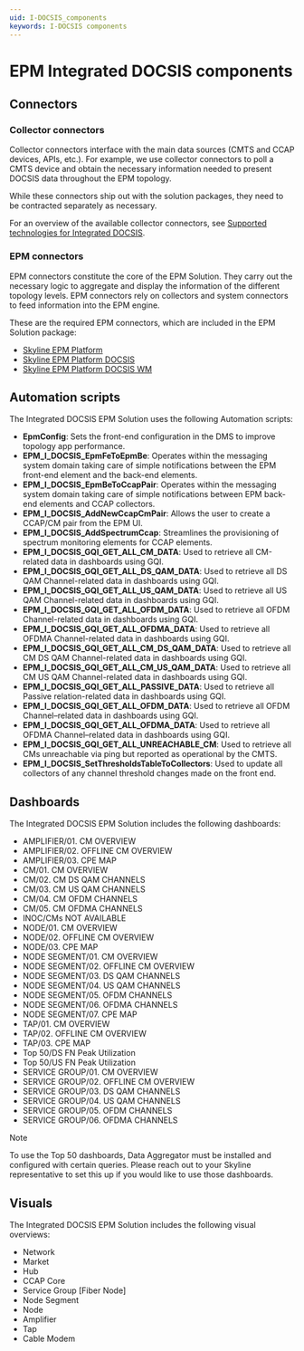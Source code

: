 ```yaml
---
uid: I-DOCSIS_components
keywords: I-DOCSIS components
---
```


# EPM Integrated DOCSIS components

## Connectors

### Collector connectors

Collector connectors interface with the main data sources (CMTS and CCAP devices, APIs, etc.). For example, we use collector connectors to poll a CMTS device and obtain the necessary information needed to present DOCSIS data throughout the EPM topology.

While these connectors ship out with the solution packages, they need to be contracted separately as necessary.

For an overview of the available collector connectors, see [Supported technologies for Integrated DOCSIS](xref:I-DOCSIS_supported_technologies).

### EPM connectors

EPM connectors constitute the core of the EPM Solution. They carry out the necessary logic to aggregate and display the information of the different topology levels. EPM connectors rely on collectors and system connectors to feed information into the EPM engine.

These are the required EPM connectors, which are included in the EPM Solution package:

- [Skyline EPM Platform](https://catalog.dataminer.services/result/driver/7207)
- [Skyline EPM Platform DOCSIS](https://catalog.dataminer.services/result/driver/7209)
- [Skyline EPM Platform DOCSIS WM](https://catalog.dataminer.services/result/driver/7212)

## Automation scripts

The Integrated DOCSIS EPM Solution uses the following Automation scripts:

- **EpmConfig**: Sets the front-end configuration in the DMS to improve topology app performance.
- **EPM_I_DOCSIS_EpmFeToEpmBe**: Operates within the messaging system domain taking care of simple notifications between the EPM front-end element and the back-end elements.
- **EPM_I_DOCSIS_EpmBeToCcapPair**: Operates within the messaging system domain taking care of simple notifications between EPM back-end elements and CCAP collectors.
- **EPM_I_DOCSIS_AddNewCcapCmPair**: Allows the user to create a CCAP/CM pair from the EPM UI.
- **EPM_I_DOCSIS_AddSpectrumCcap**: Streamlines the provisioning of spectrum monitoring elements for CCAP elements.<!-- RN 42366 -->
- **EPM_I_DOCSIS_GQI_GET_ALL_CM_DATA**: Used to retrieve all CM-related data in dashboards using GQI.
- **EPM_I_DOCSIS_GQI_GET_ALL_DS_QAM_DATA**: Used to retrieve all DS QAM Channel-related data in dashboards using GQI.
- **EPM_I_DOCSIS_GQI_GET_ALL_US_QAM_DATA**: Used to retrieve all US QAM Channel-related data in dashboards using GQI.
- **EPM_I_DOCSIS_GQI_GET_ALL_OFDM_DATA**: Used to retrieve all OFDM Channel-related data in dashboards using GQI.
- **EPM_I_DOCSIS_GQI_GET_ALL_OFDMA_DATA**: Used to retrieve all OFDMA Channel-related data in dashboards using GQI.
- **EPM_I_DOCSIS_GQI_GET_ALL_CM_DS_QAM_DATA**: Used to retrieve all CM DS QAM Channel-related data in dashboards using GQI.
- **EPM_I_DOCSIS_GQI_GET_ALL_CM_US_QAM_DATA**: Used to retrieve all CM US QAM Channel-related data in dashboards using GQI.
- **EPM_I_DOCSIS_GQI_GET_ALL_PASSIVE_DATA**: Used to retrieve all Passive relation-related data in dashboards using GQI.
- **EPM_I_DOCSIS_GQI_GET_ALL_OFDM_DATA**: Used to retrieve all OFDM Channel–related data in dashboards using GQI.
- **EPM_I_DOCSIS_GQI_GET_ALL_OFDMA_DATA**: Used to retrieve all OFDMA Channel–related data in dashboards using GQI.
- **EPM_I_DOCSIS_GQI_GET_ALL_UNREACHABLE_CM**: Used to retrieve all CMs unreachable via ping but reported as operational by the CMTS.
- **EPM_I_DOCSIS_SetThresholdsTableToCollectors**: Used to update all collectors of any channel threshold changes made on the front end.

## Dashboards

The Integrated DOCSIS EPM Solution includes the following dashboards:

- AMPLIFIER/01. CM OVERVIEW
- AMPLIFIER/02. OFFLINE CM OVERVIEW
- AMPLIFIER/03. CPE MAP
- CM/01. CM OVERVIEW
- CM/02. CM DS QAM CHANNELS
- CM/03. CM US QAM CHANNELS
- CM/04. CM OFDM CHANNELS
- CM/05. CM OFDMA CHANNELS
- INOC/CMs NOT AVAILABLE
- NODE/01. CM OVERVIEW
- NODE/02. OFFLINE CM OVERVIEW
- NODE/03. CPE MAP
- NODE SEGMENT/01. CM OVERVIEW
- NODE SEGMENT/02. OFFLINE CM OVERVIEW
- NODE SEGMENT/03. DS QAM CHANNELS
- NODE SEGMENT/04. US QAM CHANNELS
- NODE SEGMENT/05. OFDM CHANNELS
- NODE SEGMENT/06. OFDMA CHANNELS
- NODE SEGMENT/07. CPE MAP
- TAP/01. CM OVERVIEW
- TAP/02. OFFLINE CM OVERVIEW
- TAP/03. CPE MAP
- Top 50/DS FN Peak Utilization
- Top 50/US FN Peak Utilization
- SERVICE GROUP/01. CM OVERVIEW
- SERVICE GROUP/02. OFFLINE CM OVERVIEW
- SERVICE GROUP/03. DS QAM CHANNELS
- SERVICE GROUP/04. US QAM CHANNELS
- SERVICE GROUP/05. OFDM CHANNELS
- SERVICE GROUP/06. OFDMA CHANNELS

> [!NOTE]
> To use the Top 50 dashboards, Data Aggregator must be installed and configured with certain queries. Please reach out to your Skyline representative to set this up if you would like to use those dashboards.

## Visuals

The Integrated DOCSIS EPM Solution includes the following visual overviews:

- Network
- Market
- Hub
- CCAP Core
- Service Group [Fiber Node]
- Node Segment
- Node
- Amplifier
- Tap
- Cable Modem
